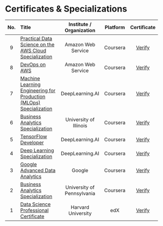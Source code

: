# Certificates & Specializations

No. | Title | Institute / Organization | Platform | Certificate 
:--:| :-- | :--: | :--: | :--: |
9 | [Practical Data Science on the AWS Cloud Specialization](https://www.coursera.org/specializations/practical-data-science) | Amazon Web Service | Coursera | [Verify](https://www.coursera.org/account/accomplishments/specialization/2Y44HHWYCZ65)
8 | [DevOps on AWS](https://www.coursera.org/specializations/aws-devops) | Amazon Web Service | Coursera | [Verify](https://coursera.org/share/1856e2a87a7f783c402b9eaf286bacdd)
7 | [Machine Learning Engineering for Production (MLOps) Specialization](https://www.coursera.org/specializations/machine-learning-engineering-for-production-mlops) | DeepLearning.AI | Coursera | [Verify](https://coursera.org/share/093f2e76aa889f29cd89e5cbce4c7a4c)
6 | [Business Analytics Specialization](https://www.coursera.org/specializations/analytics) | University of Illinois | Coursera | [Verify](https://coursera.org/share/8baef394caa5662dbeafb3f7fb25505e)
5 | [TensorFlow Developer](https://www.coursera.org/professional-certificates/tensorflow-in-practice) | DeepLearning.AI | Coursera | [Verify](https://coursera.org/share/024cb003ee9690659024f8ba98e63c06)  
4 | [Deep Learning Specialization](https://www.coursera.org/specializations/deep-learning) | DeepLearning.AI | Coursera | [Verify](https://coursera.org/share/e232996fd8b850acff5d6390bbf15592)  
3 | [Google Advanced Data Analytics](https://www.coursera.org/professional-certificates/google-advanced-data-analytics) | Google | Coursera | [Verify](https://coursera.org/share/e54ba6c9e47688bd177419ccd4f58e54)
2 | [Business Analytics Specialization](https://www.coursera.org/specializations/business-analytics) | University of Pennsylvania | Coursera | [Verify](https://coursera.org/share/62d0077fbb8e1edeba187fef31a68f3f)
1 | [Data Science Professional Certificate](https://www.edx.org/professional-certificate/harvardx-data-science) | Harvard University | edX | [Verify](https://credentials.edx.org/credentials/a50296a78a6e487eba8036b5740a3212/)
